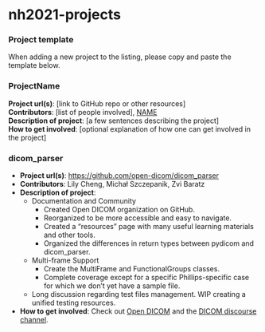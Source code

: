 # nh2021-projects

### Project template
When adding a new project to the listing, please copy and paste the template below.

### ProjectName
**Project url(s)**: [link to GitHub repo or other resources]\
**Contributors**: [list of people involved], [NAME](https://github.com/GITHUBID)\
**Description of project**: [a few sentences describing the project]\
**How to get involved**: [optional explanation of how one can get involved in the project]

### dicom_parser
* **Project url(s)**: https://github.com/open-dicom/dicom_parser
* **Contributors**: Lily Cheng, Michał Szczepanik, Zvi Baratz
* **Description of project**: 
    - Documentation and Community
      + Created Open DICOM organization on GitHub.
      + Reorganized to be more accessible and easy to navigate.
      + Created a “resources” page with many useful learning materials and other tools.
      + Organized the differences in return types between pydicom and dicom_parser.
    - Multi-frame Support
      + Create the MultiFrame and FunctionalGroups classes.
      + Complete coverage except for a specific Phillips-specific case for which we don’t yet have a sample file.
    - Long discussion regarding test files management. WIP creating a unified testing resources.
* **How to get involved**: Check out [Open DICOM](https://github.com/open-dicom) and the [DICOM discourse channel](https://nipy.discourse.group/t/test-files-repository-and-dicom-parsers-github-address/50/9).

